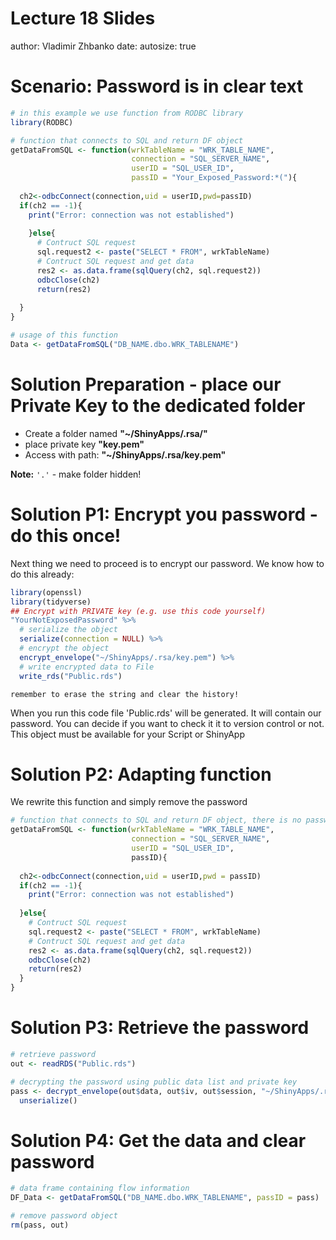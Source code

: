 Lecture 18 Slides
========================================================
author: Vladimir Zhbanko
date: 
autosize: true

Scenario: Password is in clear text
========================================================


```r
# in this example we use function from RODBC library
library(RODBC) 

# function that connects to SQL and return DF object
getDataFromSQL <- function(wrkTableName = "WRK_TABLE_NAME",
                           connection = "SQL_SERVER_NAME",
                           userID = "SQL_USER_ID",
                           passID = "Your_Exposed_Password:*("){
  
  ch2<-odbcConnect(connection,uid = userID,pwd=passID)
  if(ch2 == -1){
    print("Error: connection was not established")
    
    }else{
      # Contruct SQL request
      sql.request2 <- paste("SELECT * FROM", wrkTableName)
      # Contruct SQL request and get data
      res2 <- as.data.frame(sqlQuery(ch2, sql.request2))
      odbcClose(ch2)
      return(res2)
      
  }
}

# usage of this function
Data <- getDataFromSQL("DB_NAME.dbo.WRK_TABLENAME")
```


Solution Preparation - place our Private Key to the dedicated folder
============================================================


* Create a folder named **"~/ShinyApps/.rsa/"**
* place private key **"key.pem"** 
* Access with path: **"~/ShinyApps/.rsa/key.pem"**

**Note:**  `'.'` - make folder hidden!



Solution P1: Encrypt you password - do this once!
============================================================

Next thing we need to proceed is to encrypt our password. We know how to do this already:


```r
library(openssl)
library(tidyverse)
## Encrypt with PRIVATE key (e.g. use this code yourself)
"YourNotExposedPassword" %>% 
  # serialize the object
  serialize(connection = NULL) %>% 
  # encrypt the object
  encrypt_envelope("~/ShinyApps/.rsa/key.pem") %>% 
  # write encrypted data to File
  write_rds("Public.rds")
```

`remember to erase the string and clear the history!`

When you run this code file 'Public.rds' will be generated. It will contain our password. You can decide if you want to check it it to version control or not. This object must be available for your Script or ShinyApp

Solution P2: Adapting function
==============================================================
We rewrite this function and simply remove the password


```r
# function that connects to SQL and return DF object, there is no password in clear text...!!!
getDataFromSQL <- function(wrkTableName = "WRK_TABLE_NAME",
                           connection = "SQL_SERVER_NAME",
                           userID = "SQL_USER_ID",
                           passID){
  
  ch2<-odbcConnect(connection,uid = userID,pwd = passID)
  if(ch2 == -1){
    print("Error: connection was not established")
    
  }else{
    # Contruct SQL request
    sql.request2 <- paste("SELECT * FROM", wrkTableName)
    # Contruct SQL request and get data
    res2 <- as.data.frame(sqlQuery(ch2, sql.request2))
    odbcClose(ch2)
    return(res2)
  }
}
```


Solution P3: Retrieve the password
===============================================================


```r
# retrieve password
out <- readRDS("Public.rds")

# decrypting the password using public data list and private key
pass <- decrypt_envelope(out$data, out$iv, out$session, "~/ShinyApps/.rsa/key.pem", password = "") %>% 
  unserialize()
```

Solution P4: Get the data and clear password
===============================================================


```r
# data frame containing flow information
DF_Data <- getDataFromSQL("DB_NAME.dbo.WRK_TABLENAME", passID = pass)
```


```r
# remove password object
rm(pass, out)
```


